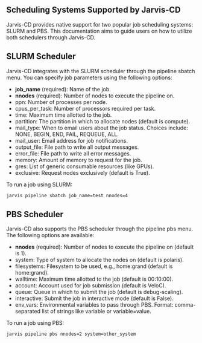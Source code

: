 ## Scheduling Systems Supported by Jarvis-CD
Jarvis-CD provides native support for two popular job scheduling systems: SLURM and PBS. This documentation aims to guide users on how to utilize both schedulers through Jarvis-CD.

## SLURM Scheduler
Jarvis-CD integrates with the SLURM scheduler through the pipeline sbatch menu. You can specify job parameters using the following options:

* **job_name** (required): Name of the job.
* **nnodes** (required): Number of nodes to execute the pipeline on.
* ppn: Number of processes per node.
* cpus_per_task: Number of processors required per task.
* time: Maximum time allotted to the job.
* partition: The partition in which to allocate nodes (default is compute).
* mail_type: When to email users about the job status. Choices include: NONE, BEGIN, END, FAIL, REQUEUE, ALL.
* mail_user: Email address for job notifications.
* output_file: File path to write all output messages.
* error_file: File path to write all error messages.
* memory: Amount of memory to request for the job.
* gres: List of generic consumable resources (like GPUs).
* exclusive: Request nodes exclusively (default is True).

To run a job using SLURM:

```bash
jarvis pipeline sbatch job_name=test nnodes=4
```

## PBS Scheduler
Jarvis-CD also supports the PBS scheduler through the pipeline pbs menu. The following options are available:

* **nnodes** (required): Number of nodes to execute the pipeline on (default is 1).
* system: Type of system to allocate the nodes on (default is polaris).
* filesystems: Filesystem to be used, e.g., home:grand (default is home:grand).
* walltime: Maximum time allotted to the job (default is 00:10:00).
* account: Account used for job submission (default is VeloC).
* queue: Queue in which to submit the job (default is debug-scaling).
* interactive: Submit the job in interactive mode (default is False).
* env_vars: Environmental variables to pass through PBS. Format: comma-separated list of strings like variable or variable=value.

To run a job using PBS:

```bash
jarvis pipeline pbs nnodes=2 system=other_system
```